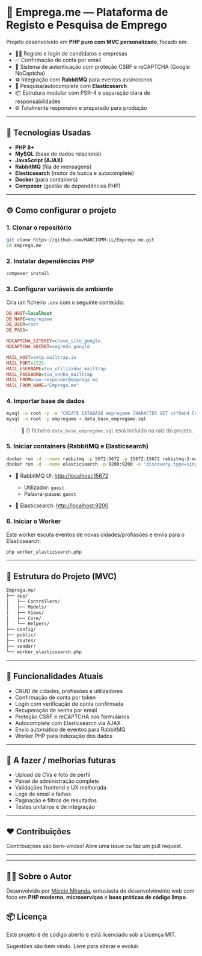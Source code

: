 # 🧰 Emprega.me — Plataforma de Registo e Pesquisa de Emprego

Projeto desenvolvido em **PHP puro com MVC personalizado**, focado em:

- 🧑‍💼 Registo e login de candidatos e empresas
- ✅ Confirmação de conta por email
- 🔐 Sistema de autenticação com proteção CSRF e reCAPTCHA (Google NoCaptcha)
- ♻️ Integração com **RabbitMQ** para eventos assíncronos
- 🔎 Pesquisa/autocomplete com **Elasticsearch**
- 📦 Estrutura modular com PSR-4 e separação clara de responsabilidades
- 🌐 Totalmente responsivo e preparado para produção

---

## 🔧 Tecnologias Usadas

- **PHP 8+**
- **MySQL** (base de dados relacional)
- **JavaScript (AJAX)**
- **RabbitMQ** (fila de mensagens)
- **Elasticsearch** (motor de busca e autocomplete)
- **Docker** (para containers)
- **Composer** (gestão de dependências PHP)

---

## ⚙️ Como configurar o projeto

### 1. Clonar o repositório

```bash
git clone https://github.com/MARCIOMM-LL/Emprega.me.git
cd Emprega.me
```

### 2. Instalar dependências PHP

```bash
composer install
```

### 3. Configurar variáveis de ambiente

Cria um ficheiro `.env` com o seguinte conteúdo:

```ini
DB_HOST=localhost
DB_NAME=empregame
DB_USER=root
DB_PASS=

NOCAPTCHA_SITEKEY=chave_site_google
NOCAPTCHA_SECRET=segredo_google

MAIL_HOST=smtp.mailtrap.io
MAIL_PORT=2525
MAIL_USERNAME=teu_utilizador_mailtrap
MAIL_PASSWORD=tua_senha_mailtrap
MAIL_FROM=nao-responder@emprega.me
MAIL_FROM_NAME="Emprega.me"
```

### 4. Importar base de dados

```bash
mysql -u root -p -e "CREATE DATABASE empregame CHARACTER SET utf8mb4 COLLATE utf8mb4_unicode_ci;"
mysql -u root -p empregame < data_base_empregame.sql
```

> 📌 O ficheiro `data_base_empregame.sql` está incluído na raiz do projeto.

### 5. Iniciar containers (RabbitMQ e Elasticsearch)

```bash
docker run -d --name rabbitmq -p 5672:5672 -p 15672:15672 rabbitmq:3-management
docker run -d --name elasticsearch -p 9200:9200 -e "discovery.type=single-node" elasticsearch:7.17.10
```

- 🔗 RabbitMQ UI: [http://localhost:15672](http://localhost:15672)  
  - Utilizador: `guest`  
  - Palavra-passe: `guest`

- 🔗 Elasticsearch: [http://localhost:9200](http://localhost:9200)

### 6. Iniciar o Worker

Este worker escuta eventos de novas cidades/profissões e envia para o Elasticsearch:

```bash
php worker_elasticsearch.php
```

---

## 📁 Estrutura do Projeto (MVC)

```txt
Emprega.me/
├── app/
│   ├── Controllers/
│   ├── Models/
│   ├── Views/
│   ├── Core/
│   └── Helpers/
├── config/
├── public/
├── routes/
├── vendor/
└── worker_elasticsearch.php
```

---

## 🎉 Funcionalidades Atuais

- CRUD de cidades, profissões e utilizadores
- Confirmação de conta por token
- Login com verificação de conta confirmada
- Recuperação de senha por email
- Proteção CSRF e reCAPTCHA nos formulários
- Autocomplete com Elasticsearch via AJAX
- Envio automático de eventos para RabbitMQ
- Worker PHP para indexação dos dados

---

## 🔧 A fazer / melhorias futuras

- Upload de CVs e foto de perfil
- Painel de administração completo
- Validações frontend e UX melhorada
- Logs de email e falhas
- Paginação e filtros de resultados
- Testes unitários e de integração

---

## ❤️ Contribuições

Contribuições são bem-vindas! Abre uma issue ou faz um pull request.

---

---

## 🙋‍♂️ Sobre o Autor

Desenvolvido por [Márcio Miranda](https://www.linkedin.com/in/developer1988/), entusiasta de desenvolvimento web com foco em **PHP moderno**, **microserviços** e **boas práticas de código limpo**.


## 📦 Licença

Este projeto é de código aberto e está licenciado sob a Licença MIT.

Sugestões são bem vindo. Livre para alterar e evoluir.
